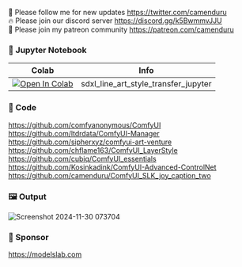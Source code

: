 🐣 Please follow me for new updates https://twitter.com/camenduru <br />
🔥 Please join our discord server https://discord.gg/k5BwmmvJJU <br />
🥳 Please join my patreon community https://patreon.com/camenduru <br />

### 🍊 Jupyter Notebook

| Colab | Info
| --- | --- |
[![Open In Colab](https://colab.research.google.com/assets/colab-badge.svg)](https://colab.research.google.com/github/camenduru/sdxl-line-art-style-transfer-jupyter/blob/main/sdxl_line_art_style_transfer_jupyter.ipynb) | sdxl_line_art_style_transfer_jupyter

### 🧬 Code
https://github.com/comfyanonymous/ComfyUI <br />
https://github.com/ltdrdata/ComfyUI-Manager <br />
https://github.com/sipherxyz/comfyui-art-venture <br />
https://github.com/chflame163/ComfyUI_LayerStyle <br />
https://github.com/cubiq/ComfyUI_essentials <br />
https://github.com/Kosinkadink/ComfyUI-Advanced-ControlNet <br />
https://github.com/camenduru/ComfyUI_SLK_joy_caption_two <br />

### 🖼 Output
![Screenshot 2024-11-30 073704](https://github.com/user-attachments/assets/e2887433-5297-4a43-99f5-b04571bb2eb5)

### 🏢 Sponsor
https://modelslab.com
